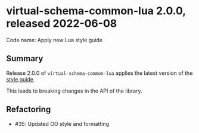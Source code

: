 # virtual-schema-common-lua 2.0.0, released 2022-06-08
 
Code name: Apply new Lua style guide
 
## Summary

Release 2.0.0 of `virtual-schema-common-lua` applies the latest version of the [style guide](https://github.com/exasol/lua-coding/blob/main/doc/lua_style_guide.md).

This leads to breaking changes in the API of the library.

## Refactoring

* #35: Updated OO style and formatting

